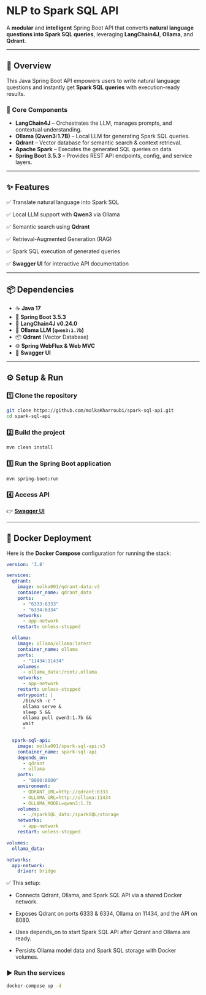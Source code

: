 # NLP to Spark SQL API

A **modular** and **intelligent** Spring Boot API that converts **natural language questions into Spark SQL queries**, leveraging **LangChain4J**, **Ollama**, and **Qdrant**.

---

## 🚀 Overview

This Java Spring Boot API empowers users to write natural language questions and instantly get **Spark SQL queries** with execution-ready results.

### 🔧 Core Components

* **LangChain4J** – Orchestrates the LLM, manages prompts, and contextual understanding. 
* **Ollama (Qwen3:1.7B)** – Local LLM for generating Spark SQL queries.
* **Qdrant** – Vector database for semantic search & context retrieval.
* **Apache Spark** – Executes the generated SQL queries on data.
* **Spring Boot 3.5.3** – Provides REST API endpoints, config, and service layers.

---

## ✨ Features

✅ Translate natural language into Spark SQL 

✅ Local LLM support with **Qwen3** via Ollama

✅ Semantic search using **Qdrant**

✅ Retrieval-Augmented Generation (RAG)

✅ Spark SQL execution of generated queries

✅ **Swagger UI** for interactive API documentation

---

## 📦 Dependencies

* ☕ **Java 17**
* 🌱 **Spring Boot 3.5.3**
* 🔗 **LangChain4J v0.24.0**
* 🤖 **Ollama LLM (`qwen3:1.7b`)**
* 📦 **Qdrant** (Vector Database)
* 🌐 **Spring WebFlux & Web MVC**
* 📄 **Swagger UI**

---

## ⚙️ Setup & Run

### 1️⃣ Clone the repository

```bash
git clone https://github.com/molkaKharroubi/spark-sql-api.git
cd spark-sql-api
```

### 2️⃣ Build the project

```bash
mvn clean install
```

### 3️⃣ Run the Spring Boot application

```bash
mvn spring-boot:run
```

### 4️⃣ Access API

👉 [**Swagger UI**](http://localhost:8080/swagger-ui/index.html)

---

## 🐳 Docker Deployment

Here is the **Docker Compose** configuration for running the stack:

```yaml
version: '3.8'

services:
  qdrant:
    image: molka001/qdrant-data:v3
    container_name: qdrant_data
    ports:
      - "6333:6333"
      - "6334:6334"
    networks:
      - app-network
    restart: unless-stopped

  ollama:
    image: ollama/ollama:latest
    container_name: ollama
    ports:
      - "11434:11434"
    volumes:
      - ollama_data:/root/.ollama    
    networks:
      - app-network
    restart: unless-stopped
    entrypoint: |
      /bin/sh -c "
      ollama serve &
      sleep 5 &&
      ollama pull qwen3:1.7b &&
      wait
      "

  spark-sql-api:
    image: molka001/spark-sql-api:v3
    container_name: spark-sql-api
    depends_on:
      - qdrant
      - ollama
    ports:
      - "8080:8080"
    environment:
      - QDRANT_URL=http://qdrant:6333
      - OLLAMA_URL=http://ollama:11434
      - OLLAMA_MODEL=qwen3:1.7b
    volumes:
      - ./sparkSQL_data:/sparkSQL/storage
    networks:
      - app-network
    restart: unless-stopped

volumes:
  ollama_data:

networks:
  app-network:
    driver: bridge
```

✅ This setup:

* Connects Qdrant, Ollama, and Spark SQL API via a shared Docker network.

* Exposes Qdrant on ports 6333 & 6334, Ollama on 11434, and the API on 8080.

* Uses depends_on to start Spark SQL API after Qdrant and Ollama are ready.

* Persists Ollama model data and Spark SQL storage with Docker volumes.
### ▶️ Run the services

```bash
docker-compose up -d
```
